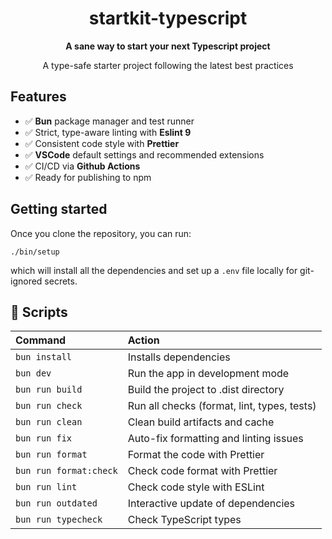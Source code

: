 <h1 align="center">startkit-typescript</h1>

<div align="center">
  <strong>A sane way to start your next Typescript project</strong>
  <p>A type-safe starter project following the latest best practices</p>
</div>

## Features

- ✅ **Bun** package manager and test runner
- ✅ Strict, type-aware linting with **Eslint 9**
- ✅ Consistent code style with **Prettier**
- ✅ **VSCode** default settings and recommended extensions
- ✅ CI/CD via **Github Actions**
- ✅ Ready for publishing to npm

## Getting started

Once you clone the repository, you can run:

```
./bin/setup
```

which will install all the dependencies and set up a `.env` file locally for git-ignored secrets.

## 🚀 Scripts

| Command                | Action                                      |
| :--------------------- | :------------------------------------------ |
| `bun install`          | Installs dependencies                       |
| `bun dev`              | Run the app in development mode             |
| `bun run build`        | Build the project to .dist directory        |
| `bun run check`        | Run all checks (format, lint, types, tests) |
| `bun run clean`        | Clean build artifacts and cache             |
| `bun run fix`          | Auto-fix formatting and linting issues      |
| `bun run format`       | Format the code with Prettier               |
| `bun run format:check` | Check code format with Prettier             |
| `bun run lint`         | Check code style with ESLint                |
| `bun run outdated`     | Interactive update of dependencies          |
| `bun run typecheck`    | Check TypeScript types                      |

